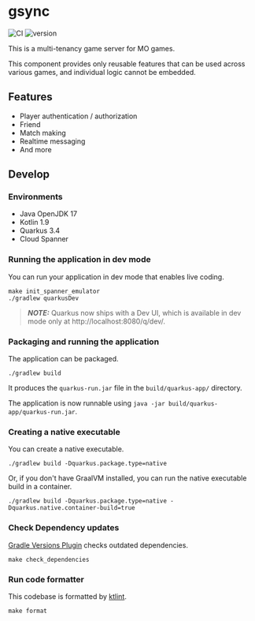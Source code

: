 # gsync

![CI](https://github.com/averak/gsync/workflows/CI/badge.svg)
![version](https://img.shields.io/badge/version-1.0.0--SNAPSHOT-blue.svg)

This is a multi-tenancy game server for MO games.

This component provides only reusable features that can be used across various games, and individual logic cannot be embedded.

## Features

* Player authentication / authorization
* Friend
* Match making
* Realtime messaging
* And more

## Develop

### Environments

* Java OpenJDK 17
* Kotlin 1.9
* Quarkus 3.4
* Cloud Spanner

### Running the application in dev mode

You can run your application in dev mode that enables live coding.

```shell
make init_spanner_emulator
./gradlew quarkusDev
```

> **_NOTE:_**  Quarkus now ships with a Dev UI, which is available in dev mode only at http://localhost:8080/q/dev/.

### Packaging and running the application

The application can be packaged.

```shell
./gradlew build
```

It produces the `quarkus-run.jar` file in the `build/quarkus-app/` directory.

The application is now runnable using `java -jar build/quarkus-app/quarkus-run.jar`.

### Creating a native executable

You can create a native executable.

```shell
./gradlew build -Dquarkus.package.type=native
```

Or, if you don't have GraalVM installed, you can run the native executable build in a container.

```shell
./gradlew build -Dquarkus.package.type=native -Dquarkus.native.container-build=true
```

### Check Dependency updates

[Gradle Versions Plugin](https://github.com/ben-manes/gradle-versions-plugin) checks outdated dependencies.

```shell
make check_dependencies
```

### Run code formatter

This codebase is formatted by [ktlint](https://github.com/pinterest/ktlint).

```shell
make format
```
